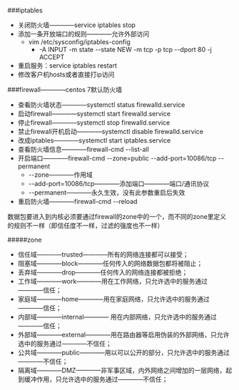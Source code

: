 ###iptables
- 关闭防火墙————service iptables stop
- 添加一条开放端口的规则————允许外部访问
    * vim /etc/sysconfig/iptables-config
        - -A INPUT -m state --state NEW -m tcp -p tcp --dport 80 -j ACCEPT
- 重启服务：service iptables restart
- 修改客户机hosts或者直接打ip访问

###firewall————centos 7默认防火墙
- 查看防火墙状态————systemctl status firewalld.service
- 启动firewall————systemctl start firewalld.service
- 停止firewall————systemctl stop firewalld.service
- 禁止firewall开机启动————systemctl disable firewalld.service
- 改成iptables————systemctl start iptables.service
- 查看防火墙信息————firewall-cmd --list-all
- 开启端口————firewall-cmd --zone=public --add-port=10086/tcp --permanent
    + --zone————作用域
    + --add-port=10086/tcp————添加端口————端口/通讯协议
    + --permanent————永久生效，没有此参数重启后失效
- 重启防火墙————firewall-cmd --reload

数据包要进入到内核必须要通过firewall的zone中的一个，而不同的zone里定义的规则不一样（即信任度不一样，过滤的强度也不一样）

#####zone
- 信任域————trusted————所有的网络连接都可以接受；
- 阻塞域————block————任何传入的网络数据包都将被阻止；
- 丢弃域————drop————任何传入的网络连接都被拒绝；
- 工作域————work————用在工作网络，只允许选中的服务通过————信任；
- 家庭域————home————用在家庭网络，只允许选中的服务通过————信任；
- 内部域————internal———— 用在内部网络，只允许选中的服务通过————信任；
- 外部域————external————用在路由器等启用伪装的外部网络，只允许选中的服务通过————不信任；
- 公共域————public————用以可以公开的部分，只允许选中的服务通过————不信任；
- 隔离域————DMZ————非军事区域，内外网络之间增加的一层网络，起到缓冲作用，只允许选中的服务通过————不信任；
